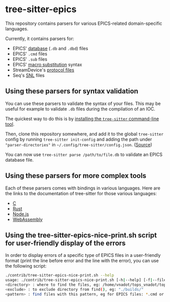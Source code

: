 # tree-sitter-epics

This repository contains parsers for various EPICS-related domain-specific
languages.

Currently, it contains parsers for:

- EPICS' [database] (`.db` and `.dbd`) files
- EPICS' `.cmd` files
- EPICS' `.sub` files
- EPICS' [macro substitution] syntax
- StreamDevice's [protocol files]
- Seq's [SNL] files

[database]: <https://docs.epics-controls.org/en/latest/appdevguide/databaseDefinition.html>
[macro substitution]: <https://docs.epics-controls.org/en/latest/appdevguide/databaseDefinition.html#macro-substitution>
[protocol files]: <https://paulscherrerinstitute.github.io/StreamDevice/protocol.html>
[SNL]: <https://www-csr.bessy.de/control/SoftDist/sequencer/Reference.html>

## Using these parsers for syntax validation

You can use these parsers to validate the syntax of your files. This may be
useful for example to validate `.db` files during the compilation of an IOC.

The quickest way to do this is by [installing the `tree-sitter` command-line
tool][cli-install].

[cli-install]: <https://tree-sitter.github.io/tree-sitter/creating-parsers#installation>

Then, clone this repository somewhere, and add it to the global `tree-sitter`
config by running `tree-sitter init-config` and adding the path under
`"parser-directories"` in `~/.config/tree-sitter/config.json`. ([Source])

[Source]: <https://tree-sitter.github.io/tree-sitter/syntax-highlighting#per-user-configuration>

You can now use `tree-sitter parse /path/to/file.db` to validate an EPICS
database file.

## Using these parsers for more complex tools

Each of these parsers comes with bindings in various languages. Here are the
links to the documentation of tree-sitter for those various languages:

- [C](https://tree-sitter.github.io/tree-sitter/using-parsers)
- [Rust](https://github.com/tree-sitter/tree-sitter/tree/master/lib/binding_rust)
- [Node.js](https://github.com/tree-sitter/node-tree-sitter)
- [WebAssembly](https://github.com/tree-sitter/tree-sitter/tree/master/lib/binding_web)

## Using the tree-sitter-epics-nice-print.sh script for user-friendly display of the errors

In order to display errors of a specific type of EPICS files in a user-friendly format (print the line before error and the line with the error), you can use the following script:
```sh
./contrib/tree-sitter-epics-nice-print.sh --help
usage: ./contrib/tree-sitter-epics-nice-print.sh [-h|--help] [-f|--files "$(find <directory> -not -path <exclude> -type f -name <pattern>)" : files to parse] [args...]
<directory> : where to find the files, eg: /home/vnadot/tops_vnadot/topSaraf/
<exclude> : to exclude directory from find(), eg: "./builds/"
<pattern> : find files with this pattern, eg for EPICS files: *.cmd or *.template or *.db or *.sub* or *.st or *.proto
```
